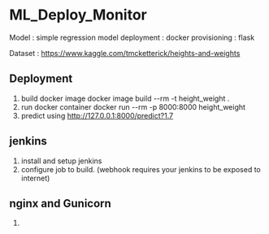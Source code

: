 # ML_Deploy_Monitor

Model : simple regression model
deployment : docker
provisioning : flask

Dataset : https://www.kaggle.com/tmcketterick/heights-and-weights

## Deployment
1. build docker image
docker image build --rm -t height_weight .
2. run docker container
docker run --rm -p 8000:8000 height_weight
3. predict using 
http://127.0.0.1:8000/predict?1.7

## jenkins
1. install and setup jenkins
2. configure job to build. (webhook requires your jenkins to be exposed to internet)

## nginx and Gunicorn
1.

